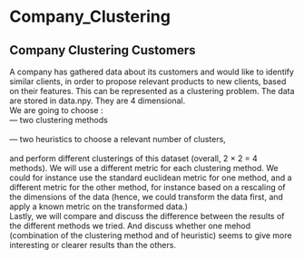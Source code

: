 # Company_Clustering
## Company Clustering Customers

A company has gathered data about its customers and would like to identify similar clients, in order to propose relevant products to new clients, based on their
features. This can be represented as a clustering problem. The data are stored in data.npy. They are 4 dimensional.
<br>
We are going to choose : <br>
— two clustering methods <br> <br>
— two heuristics to choose a relevant number of clusters,<br> <br>
and perform different clusterings of this dataset (overall, 2 × 2 = 4 methods). We will use a different metric for each clustering method. We could for
instance use the standard euclidean metric for one method, and a different metric
for the other method, for instance based on a rescaling of the dimensions of the
data (hence, we could transform the data first, and apply a known metric on the
transformed data.) <br>
Lastly, we will compare and discuss the difference between the results of the different methods
we tried. And discuss whether one mehod (combination of the clustering method and
of heuristic) seems to give more interesting or clearer results than the others.


